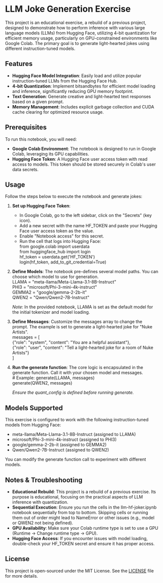 # **LLM Joke Generation Exercise**

This project is an educational exercise, a rebuild of a previous project, designed to demonstrate how to perform inference with various large language models (LLMs) from Hugging Face, utilizing 4-bit quantization for efficient memory usage, particularly on GPU-constrained environments like Google Colab. The primary goal is to generate light-hearted jokes using different instruction-tuned models.

## **Features**

* **Hugging Face Model Integration**: Easily load and utilize popular instruction-tuned LLMs from the Hugging Face Hub.  
* **4-bit Quantization**: Implement bitsandbytes for efficient model loading and inference, significantly reducing GPU memory footprint.  
* **Text Generation**: Generate creative and light-hearted text responses based on a given prompt.  
* **Memory Management**: Includes explicit garbage collection and CUDA cache clearing for optimized resource usage.

## **Prerequisites**

To run this notebook, you will need:

* **Google Colab Environment**: The notebook is designed to run in Google Colab, leveraging its GPU capabilities.  
* **Hugging Face Token**: A Hugging Face user access token with read access to models. This token should be stored securely in Colab's user data secrets.

## **Usage**

Follow the steps below to execute the notebook and generate jokes:

1. **Set up Hugging Face Token**:  
   * In Google Colab, go to the left sidebar, click on the "Secrets" (key icon).  
   * Add a new secret with the name HF\_TOKEN and paste your Hugging Face user access token as the value.  
   * Enable "Notebook access" for this secret.  
   * Run the cell that logs into Hugging Face:  
     from google.colab import userdata  
     from huggingface\_hub import login  
     hf\_token \= userdata.get('HF\_TOKEN')  
     login(hf\_token, add\_to\_git\_credential=True)

2. **Define Models**: The notebook pre-defines several model paths. You can choose which model to use for generation.  
   LLAMA \= "meta-llama/Meta-Llama-3.1-8B-Instruct"  
   PHI3 \= "microsoft/Phi-3-mini-4k-instruct"  
   GEMMA2 \= "google/gemma-2-2b-it"  
   QWEN2 \= "Qwen/Qwen2-7B-Instruct"

   *Note*: In the provided notebook, LLAMA is set as the default model for the initial tokenizer and model loading.  
3. **Define Messages**: Customize the messages array to change the prompt. The example is set to generate a light-hearted joke for "Nuke Artists".  
   messages \= \[  
       {"role": "system", "content": "You are a helpful assistant"},  
       {"role": "user", "content": "Tell a light-hearted joke for a room of Nuke Artists"}  
   \]

4. **Run the generate function**: The core logic is encapsulated in the generate function. Call it with your chosen model and messages.  
   \# Example: generate(LLAMA, messages)  
   generate(QWEN2, messages)

   *Ensure the quant\_config is defined before running generate.*

## **Models Supported**

This exercise is configured to work with the following instruction-tuned models from Hugging Face:

* meta-llama/Meta-Llama-3.1-8B-Instruct (assigned to LLAMA)  
* microsoft/Phi-3-mini-4k-instruct (assigned to PHI3)  
* google/gemma-2-2b-it (assigned to GEMMA2)  
* Qwen/Qwen2-7B-Instruct (assigned to QWEN2)

You can modify the generate function call to experiment with different models.

## **Notes & Troubleshooting**

* **Educational Rebuild**: This project is a rebuild of a previous exercise. Its purpose is educational, focusing on the practical aspects of LLM inference with quantization.  
* **Sequential Execution**: Ensure you run the cells in the llm-hf-joker.ipynb notebook sequentially from top to bottom. Skipping cells or running them out of order might lead to NameError or other issues (e.g., model or QWEN2 not being defined).  
* **GPU Availability**: Make sure your Colab runtime type is set to use a GPU (Runtime \-\> Change runtime type \-\> GPU).  
* **Hugging Face Access**: If you encounter issues with model loading, double-check your HF\_TOKEN secret and ensure it has proper access.

## **License**

This project is open-sourced under the MIT License. See the [LICENSE](https://www.google.com/search?q=LICENSE) file for more details.